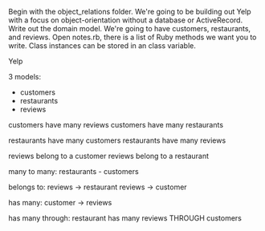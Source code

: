 Begin with the object_relations folder. We're going to be building out Yelp with a focus on object-orientation without a database or ActiveRecord.
Write out the domain model. We're going to have customers, restaurants, and reviews.
Open notes.rb, there is a list of Ruby methods we want you to write. Class instances can be stored in an class variable.



Yelp

3 models:

- customers
- restaurants
- reviews

customers have many reviews
customers have many restaurants

restaurants have many customers
restaurants have many reviews

reviews belong to a customer
reviews belong to a restaurant

many to many:
restaurants - customers

belongs to:
reviews -> restaurant
reviews -> customer

has many:
customer -> reviews


has many through:
restaurant has many reviews THROUGH customers
